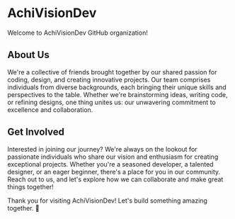 # AchiVisionDev

Welcome to AchiVisionDev GitHub organization!

## About Us
We're a collective of friends brought together by our shared passion for coding, design, and creating innovative projects. Our team comprises individuals from diverse backgrounds, each bringing their unique skills and perspectives to the table. Whether we're brainstorming ideas, writing code, or refining designs, one thing unites us: our unwavering commitment to excellence and collaboration.

## Get Involved
Interested in joining our journey? We're always on the lookout for passionate individuals who share our vision and enthusiasm for creating exceptional projects. Whether you're a seasoned developer, a talented designer, or an eager beginner, there's a place for you in our community. Reach out to us, and let's explore how we can collaborate and make great things together!

Thank you for visiting AchiVisionDev! Let's build something amazing together. 🚀
